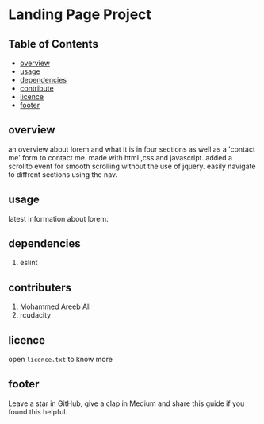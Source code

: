 # Landing Page Project

## Table of Contents

* [overview](#overview)
* [usage](#usage)
* [dependencies](#dependencies)
* [contribute](#contribute)
* [licence](#licence)
* [footer](#footer)

## overview
an overview about lorem and what it is in four sections as well as a 'contact me' form to contact me. made with html ,css and javascript. added a scrollto event for smooth scrolling without the use of jquery. easily navigate to diffrent sections using the nav.
## usage
latest information about lorem.
## dependencies
1. eslint
## contributers
1. Mohammed Areeb Ali
2. rcudacity
## licence
open `licence.txt` to know more
## footer 
Leave a star in GitHub, give a clap in Medium and share this guide if you found this helpful.
